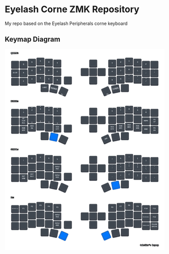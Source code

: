 

# Eyelash Corne ZMK Repository
My repo based on the Eyelash Peripherals corne keyboard 

## Keymap Diagram

![Diagram of config/eyelash_corne.keymap](keymap-drawer/eyelash_corne.svg)

